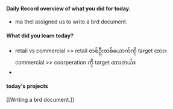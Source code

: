 #### Daily Record overview of what you did for today.
- ma thel assigned us to write a brd document. 

#### What did you learn today?
- retail vs commercial >> retail တစ်ဦးတစ်ယောက်ကို target ထား။ commercial >> coorperation ကို target ထားတယ်။ 
- 
#### today's projects
[[Writing a brd document.]]

